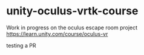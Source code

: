 # unity-oculus-vrtk-course
Work in progress on the oculus escape room project https://learn.unity.com/course/oculus-vr 


testing a PR

